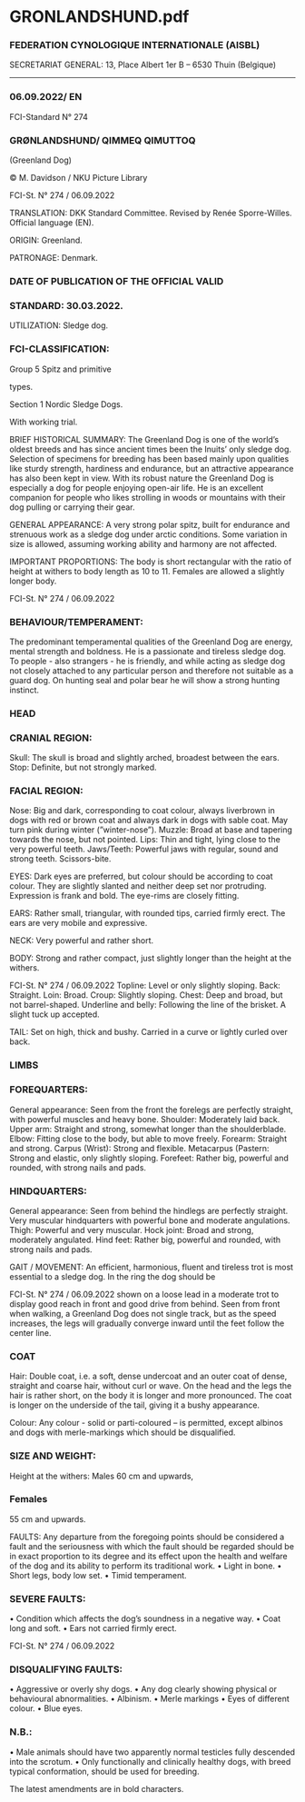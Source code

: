# GRONLANDSHUND.pdf


### FEDERATION CYNOLOGIQUE INTERNATIONALE (AISBL)


SECRETARIAT GENERAL: 13, Place Albert 1er  B – 6530 Thuin (Belgique)
______________________________________________________________________________


### 06.09.2022/ EN



FCI-Standard N° 274


### GRØNLANDSHUND/ QIMMEQ QIMUTTOQ


(Greenland Dog)



© M. Davidson / NKU Picture Library




FCI-St. N° 274 / 06.09.2022

TRANSLATION: DKK Standard Committee. Revised by Renée
Sporre-Willes. Official language (EN).

ORIGIN: Greenland.

PATRONAGE: Denmark.

### DATE OF PUBLICATION OF THE OFFICIAL VALID



### STANDARD: 30.03.2022.



UTILIZATION: Sledge dog.

### FCI-CLASSIFICATION:


Group 5
Spitz and primitive



types.

Section 1
Nordic
Sledge
Dogs.

With working trial.



BRIEF HISTORICAL SUMMARY: The Greenland Dog is one of
the world’s oldest breeds and has since ancient times been the Inuits’
only sledge dog.  Selection of specimens for breeding has been based
mainly upon qualities like sturdy strength, hardiness and endurance,
but an attractive appearance has also been kept in view.  With its
robust nature the Greenland Dog is especially a dog for people
enjoying open-air life. He is an excellent companion for people who
likes strolling in woods or mountains with their dog pulling or
carrying their gear.

GENERAL APPEARANCE: A very strong polar spitz, built for
endurance and strenuous work as a sledge dog under arctic
conditions.  Some variation in size is allowed, assuming working
ability and harmony are not affected.

IMPORTANT PROPORTIONS: The body is short rectangular
with the ratio of height at withers to body length as 10 to 11.
Females are allowed a slightly longer body.




FCI-St. N° 274 / 06.09.2022

### BEHAVIOUR/TEMPERAMENT:


The predominant temperamental qualities of the Greenland Dog are
energy, mental strength and boldness.  He is a passionate and tireless
sledge dog.  To people - also strangers - he is friendly, and while
acting as sledge dog not closely attached to any particular person and
therefore not suitable as a guard dog.  On hunting seal and polar bear
he will show a strong hunting instinct.

### HEAD



### CRANIAL REGION:


Skull: The skull is broad and slightly arched, broadest between the
ears.
Stop: Definite, but not strongly marked.

### FACIAL REGION:


Nose: Big and dark, corresponding to coat colour, always liverbrown
in dogs with red or brown coat and always dark in dogs with sable
coat. May turn pink during winter (”winter-nose”).
Muzzle: Broad at base and tapering towards the nose, but not
pointed.
Lips: Thin and tight, lying close to the very powerful teeth.
Jaws/Teeth: Powerful jaws with regular, sound and strong teeth.
Scissors-bite.

EYES: Dark eyes are preferred, but colour should be according to
coat colour.  They are slightly slanted and neither deep set nor
protruding. Expression is frank and bold. The eye-rims are closely
fitting.

EARS: Rather small, triangular, with rounded tips, carried firmly
erect.  The ears are very mobile and expressive.

NECK: Very powerful and rather short.

BODY: Strong and rather compact, just slightly longer than the
height at the withers.


FCI-St. N° 274 / 06.09.2022
Topline: Level or only slightly sloping.
Back: Straight.
Loin: Broad.
Croup: Slightly sloping.
Chest: Deep and broad, but not barrel-shaped.
Underline and belly: Following the line of the brisket.  A slight tuck
up accepted.

TAIL: Set on high, thick and bushy.  Carried in a curve or lightly
curled over back.

### LIMBS



### FOREQUARTERS:


General appearance: Seen from the front the forelegs are perfectly
straight, with powerful muscles and heavy bone.
Shoulder: Moderately laid back.
Upper arm: Straight and strong, somewhat longer than the shoulderblade.
Elbow: Fitting close to the body, but able to move freely.
Forearm: Straight and strong.
Carpus (Wrist): Strong and flexible.
Metacarpus (Pastern: Strong and elastic, only slightly sloping.
Forefeet: Rather big, powerful and rounded, with strong nails and
pads.

### HINDQUARTERS:


General appearance: Seen from behind the hindlegs are perfectly
straight. Very muscular hindquarters with powerful bone and
moderate angulations.
Thigh: Powerful and very muscular.
Hock joint: Broad and strong, moderately angulated.
Hind feet: Rather big, powerful and rounded, with strong nails and
pads.

GAIT / MOVEMENT: An efficient, harmonious, fluent and tireless
trot is most essential to a sledge dog.  In the ring the dog should be


FCI-St. N° 274 / 06.09.2022
shown on a loose lead in a moderate trot to display good reach in
front and good drive from behind.
Seen from front when walking, a Greenland Dog does not single
track, but as the speed increases, the legs will gradually converge
inward until the feet follow the center line.

### COAT


Hair: Double coat, i.e. a soft, dense undercoat and an outer coat of
dense, straight and coarse hair, without curl or wave.  On the head
and the legs the hair is rather short, on the body it is longer and more
pronounced.  The coat is longer on the underside of the tail, giving it
a bushy appearance.

Colour: Any colour - solid or parti-coloured – is permitted, except
albinos and dogs with merle-markings which should be disqualified.

### SIZE AND WEIGHT:


Height at the withers: Males
60 cm and upwards,

### Females


55 cm and upwards.

FAULTS: Any departure from the foregoing points should be
considered a fault and the seriousness with which the fault should be
regarded should be in exact proportion to its degree and its effect
upon the health and welfare of the dog and its ability to perform its
traditional work.
• Light in bone.
• Short legs, body low set.
• Timid temperament.

### SEVERE FAULTS:


• Condition which affects the dog’s soundness in a negative way.
• Coat long and soft.
• Ears not carried firmly erect.




FCI-St. N° 274 / 06.09.2022



### DISQUALIFYING FAULTS:


• Aggressive or overly shy dogs.
• Any dog clearly showing physical or behavioural abnormalities.
• Albinism.
• Merle markings
• Eyes of different colour.
• Blue eyes.

### N.B.:


• Male animals should have two apparently normal testicles fully
descended into the scrotum.
• Only functionally and clinically healthy dogs, with breed
typical conformation, should be used for breeding.


The latest amendments are in bold characters.






